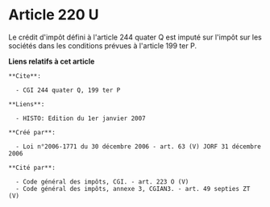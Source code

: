 # Article 220 U

Le crédit d'impôt défini à l'article 244 quater Q est imputé sur l'impôt sur les sociétés dans les conditions prévues à
l'article 199 ter P.

**Liens relatifs à cet article**

	**Cite**:

	  - CGI 244 quater Q, 199 ter P

	**Liens**:

	  - HISTO: Edition du 1er janvier 2007

	**Créé par**:

	  - Loi n°2006-1771 du 30 décembre 2006 - art. 63 (V) JORF 31 décembre 2006

	**Cité par**:

	  - Code général des impôts, CGI. - art. 223 O (V)
	  - Code général des impôts, annexe 3, CGIAN3. - art. 49 septies ZT (V)
